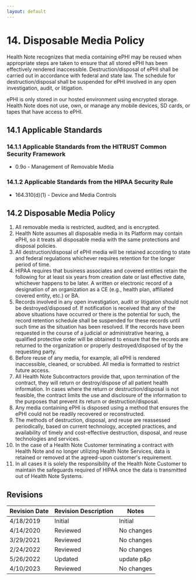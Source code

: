 ```yaml
---
layout: default
---
```


# 14. Disposable Media Policy

Health Note recognizes that media containing ePHI may be reused when appropriate steps are taken to ensure that all stored ePHI has been effectively rendered inaccessible. Destruction/disposal of ePHI shall be carried out in accordance with federal and state law. The schedule for destruction/disposal shall be suspended for ePHI involved in any open investigation, audit, or litigation.

ePHI is only stored in our hosted environment using encrypted storage. Health Note does not use, own, or manage any mobile devices, SD cards, or tapes that have access to ePHI.

## 14.1 Applicable Standards

### 14.1.1 Applicable Standards from the HITRUST Common Security Framework

* 0.9o - Management of Removable Media

### 14.1.2 Applicable Standards from the HIPAA Security Rule

* 164.310(d)(1) - Device and Media Controls

## 14.2 Disposable Media Policy

1. All removable media is restricted, audited, and is encrypted.
2. Health Note assumes all disposable media in its Platform may contain ePHI, so it treats all disposable media with the same protections and disposal policies.
3. All destruction/disposal of ePHI media will be retained according to state and federal regulations whichever requires retention for the longer period of time. 
4. HIPAA requires that business associates and covered entities retain the following for at least six years from creation date or last effective date, whichever happens to be later. A written or electronic record of a designation of an organization as a CE (e.g., health plan, affiliated covered entity, etc.) or BA.
5. Records involved in any open investigation, audit or litigation should not be destroyed/disposed of. If notification is received that any of the above situations have occurred or there is the potential for such, the record retention schedule shall be suspended for these records until such time as the situation has been resolved. If the records have been requested in the course of a judicial or administrative hearing, a qualified protective order will be obtained to ensure that the records are returned to the organization or properly destroyed/disposed of by the requesting party.
6. Before reuse of any media, for example, all ePHI is rendered inaccessible, cleaned, or scrubbed. All media is formatted to restrict future access.
7. All Health Note Subcontractors provide that, upon termination of the contract, they will return or destroy/dispose of all patient health information. In cases where the return or destruction/disposal is not feasible, the contract limits the use and disclosure of the information to the purposes that prevent its return or destruction/disposal.
8. Any media containing ePHI is disposed using a method that ensures the ePHI could not be readily recovered or reconstructed.
9. The methods of destruction, disposal, and reuse are reassessed periodically, based on current technology, accepted practices, and availability of timely and cost-effective destruction, disposal, and reuse technologies and services.
10. In the case of a Health Note Customer terminating a contract with Health Note and no longer utilizing Health Note Services, data is retained or removed at the agreed-upon customer's requirement.
11. In all cases it is solely the responsibility of the Health Note Customer to maintain the safeguards required of HIPAA once the data is transmitted out of Health Note Systems.

## Revisions

| Revision Date | Revision Description        | Notes               |
| --------------| --------------------------- | ------------------- |
| 4/18/2019     | Initial                     | Initial             |
| 4/14/2020     | Reviewed                    | No changes          | 
| 3/29/2021     | Reviewed                    | No changes          |
| 2/24/2022     | Reviewed                    | No changes          |
| 5/26/2022     | Updated                    | update p&p          |
| 4/10/2023     | Reviewed                    | No changes          |
